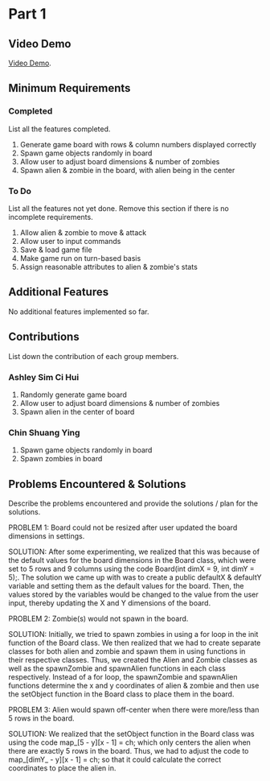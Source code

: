 # Part 1

## Video Demo

[Video Demo](https://www.youtube.com/watch?v=05fASRKdF6k).

## Minimum Requirements

### Completed

List all the features completed.

1. Generate game board with rows & column numbers displayed correctly
2. Spawn game objects randomly in board
3. Allow user to adjust board dimensions & number of zombies
4. Spawn alien & zombie in the board, with alien being in the center

### To Do

List all the features not yet done. Remove this section if there is no incomplete requirements.

1. Allow alien & zombie to move & attack
2. Allow user to input commands
3. Save & load game file
4. Make game run on turn-based basis
5. Assign reasonable attributes to alien & zombie's stats

## Additional Features

No additional features implemented so far.

## Contributions

List down the contribution of each group members.

### Ashley Sim Ci Hui

1. Randomly generate game board
2. Allow user to adjust board dimensions & number of zombies
3. Spawn alien in the center of board

### Chin Shuang Ying

1. Spawn game objects randomly in board
2. Spawn zombies in board

## Problems Encountered & Solutions

Describe the problems encountered and provide the solutions / plan for the solutions.

PROBLEM 1:
Board could not be resized after user updated the board dimensions in settings.

SOLUTION:
After some experimenting, we realized that this was because of the default values for the board dimensions in the Board class, which were set to 5 rows and 9 columns using the code Board(int dimX = 9, int dimY = 5);. The solution we came up with was to create a public defaultX & defaultY variable and setting them as the default values for the board. Then, the values stored by the variables would be changed to the value from the user input, thereby updating the X and Y dimensions of the board.

PROBLEM 2:
Zombie(s) would not spawn in the board.

SOLUTION:
Initially, we tried to spawn zombies in using a for loop in the init function of the Board class. We then realized that we had to create separate classes for both alien and zombie and spawn them in using functions in their respective classes. Thus, we created the Alien and Zombie classes as well as the spawnZombie and spawnAlien functions in each class respectively. Instead of a for loop, the spawnZombie and spawnAlien functions determine the x and y coordinates of alien & zombie and then use the setObject function in the Board class to place them in the board.

PROBLEM 3:
Alien would spawn off-center when there were more/less than 5 rows in the board.

SOLUTION:
We realized that the setObject function in the Board class was using the code map_[5 - y][x - 1] = ch; which only centers the alien when there are exactly 5 rows in the board. Thus, we had to adjust the code to map_[dimY_ - y][x - 1] = ch; so that it could calculate the correct coordinates to place the alien in.
